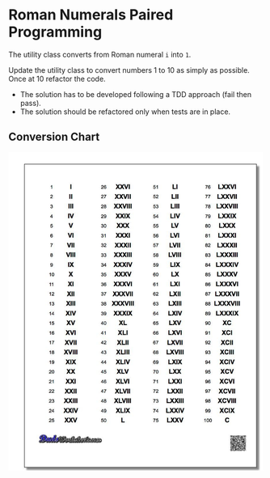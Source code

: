 # Roman Numerals Paired Programming

The utility class converts from Roman numeral `i` into `1`.

Update the utility class to convert numbers 1 to 10 as simply as possible. Once at 10 refactor the code.

* The solution has to be developed following a TDD approach (fail then pass).
* The solution should be refactored only when tests are in place.


## Conversion Chart

![Conversion Chart](roman-numerals.jpg)
